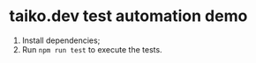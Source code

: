 # taiko.dev test automation demo

1. Install dependencies;
2. Run `npm run test` to execute the tests.